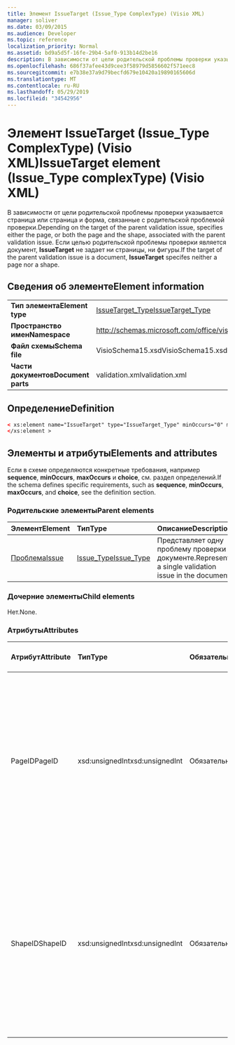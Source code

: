 ```yaml
---
title: Элемент IssueTarget (Issue_Type ComplexType) (Visio XML)
manager: soliver
ms.date: 03/09/2015
ms.audience: Developer
ms.topic: reference
localization_priority: Normal
ms.assetid: bd9a5d5f-16fe-29b4-5af0-913b14d2be16
description: В зависимости от цели родительской проблемы проверки указывается страница или страница и форма, связанные с родительской проблемой проверки. Если целью родительской проблемы проверки является документ, IssueTarget не задает ни страницы, ни фигуры.
ms.openlocfilehash: 686f37afee43d9cee3f58979d5856602f571eec8
ms.sourcegitcommit: e7b38e37a9d79becfd679e10420a19890165606d
ms.translationtype: MT
ms.contentlocale: ru-RU
ms.lasthandoff: 05/29/2019
ms.locfileid: "34542956"
---
```

# <a name="issuetarget-element-issue_type-complextype-visio-xml"></a><span data-ttu-id="b35b4-104">Элемент IssueTarget (Issue_Type ComplexType) (Visio XML)</span><span class="sxs-lookup"><span data-stu-id="b35b4-104">IssueTarget element (Issue_Type complexType) (Visio XML)</span></span>

<span data-ttu-id="b35b4-105">В зависимости от цели родительской проблемы проверки указывается страница или страница и форма, связанные с родительской проблемой проверки.</span><span class="sxs-lookup"><span data-stu-id="b35b4-105">Depending on the target of the parent validation issue, specifies either the page, or both the page and the shape, associated with the parent validation issue.</span></span> <span data-ttu-id="b35b4-106">Если целью родительской проблемы проверки является документ, **IssueTarget** не задает ни страницы, ни фигуры.</span><span class="sxs-lookup"><span data-stu-id="b35b4-106">If the target of the parent validation issue is a document, **IssueTarget** specifes neither a page nor a shape.</span></span> 
  
## <a name="element-information"></a><span data-ttu-id="b35b4-107">Сведения об элементе</span><span class="sxs-lookup"><span data-stu-id="b35b4-107">Element information</span></span>

|||
|:-----|:-----|
|<span data-ttu-id="b35b4-108">**Тип элемента**</span><span class="sxs-lookup"><span data-stu-id="b35b4-108">**Element type**</span></span> <br/> |[<span data-ttu-id="b35b4-109">IssueTarget_Type</span><span class="sxs-lookup"><span data-stu-id="b35b4-109">IssueTarget_Type</span></span>](issuetarget_type-complextypevisio-xml.md) <br/> |
|<span data-ttu-id="b35b4-110">**Пространство имен**</span><span class="sxs-lookup"><span data-stu-id="b35b4-110">**Namespace**</span></span> <br/> |http://schemas.microsoft.com/office/visio/2012/main  <br/> |
|<span data-ttu-id="b35b4-111">**Файл схемы**</span><span class="sxs-lookup"><span data-stu-id="b35b4-111">**Schema file**</span></span> <br/> |<span data-ttu-id="b35b4-112">VisioSchema15.xsd</span><span class="sxs-lookup"><span data-stu-id="b35b4-112">VisioSchema15.xsd</span></span>  <br/> |
|<span data-ttu-id="b35b4-113">**Части документов**</span><span class="sxs-lookup"><span data-stu-id="b35b4-113">**Document parts**</span></span> <br/> |<span data-ttu-id="b35b4-114">validation.xml</span><span class="sxs-lookup"><span data-stu-id="b35b4-114">validation.xml</span></span>  <br/> |
   
## <a name="definition"></a><span data-ttu-id="b35b4-115">Определение</span><span class="sxs-lookup"><span data-stu-id="b35b4-115">Definition</span></span>

```XML
< xs:element name="IssueTarget" type="IssueTarget_Type" minOccurs="0" maxOccurs="1" >
</xs:element >
```

## <a name="elements-and-attributes"></a><span data-ttu-id="b35b4-116">Элементы и атрибуты</span><span class="sxs-lookup"><span data-stu-id="b35b4-116">Elements and attributes</span></span>

<span data-ttu-id="b35b4-117">Если в схеме определяются конкретные требования, например **sequence**, **minOccurs**, **maxOccurs** и **choice**, см. раздел определений.</span><span class="sxs-lookup"><span data-stu-id="b35b4-117">If the schema defines specific requirements, such as **sequence**, **minOccurs**, **maxOccurs**, and **choice**, see the definition section.</span></span> 
  
### <a name="parent-elements"></a><span data-ttu-id="b35b4-118">Родительские элементы</span><span class="sxs-lookup"><span data-stu-id="b35b4-118">Parent elements</span></span>

|<span data-ttu-id="b35b4-119">**Элемент**</span><span class="sxs-lookup"><span data-stu-id="b35b4-119">**Element**</span></span>|<span data-ttu-id="b35b4-120">**Тип**</span><span class="sxs-lookup"><span data-stu-id="b35b4-120">**Type**</span></span>|<span data-ttu-id="b35b4-121">**Описание**</span><span class="sxs-lookup"><span data-stu-id="b35b4-121">**Description**</span></span>|
|:-----|:-----|:-----|
|[<span data-ttu-id="b35b4-122">Проблема</span><span class="sxs-lookup"><span data-stu-id="b35b4-122">Issue</span></span>](issue-element-issues_type-complextypevisio-xml.md) <br/> |[<span data-ttu-id="b35b4-123">Issue_Type</span><span class="sxs-lookup"><span data-stu-id="b35b4-123">Issue_Type</span></span>](issue_type-complextypevisio-xml.md) <br/> |<span data-ttu-id="b35b4-124">Представляет одну проблему проверки в документе.</span><span class="sxs-lookup"><span data-stu-id="b35b4-124">Represents a single validation issue in the document.</span></span>  <br/> |
   
### <a name="child-elements"></a><span data-ttu-id="b35b4-125">Дочерние элементы</span><span class="sxs-lookup"><span data-stu-id="b35b4-125">Child elements</span></span>

<span data-ttu-id="b35b4-126">Нет.</span><span class="sxs-lookup"><span data-stu-id="b35b4-126">None.</span></span>
  
### <a name="attributes"></a><span data-ttu-id="b35b4-127">Атрибуты</span><span class="sxs-lookup"><span data-stu-id="b35b4-127">Attributes</span></span>

|<span data-ttu-id="b35b4-128">**Атрибут**</span><span class="sxs-lookup"><span data-stu-id="b35b4-128">**Attribute**</span></span>|<span data-ttu-id="b35b4-129">**Тип**</span><span class="sxs-lookup"><span data-stu-id="b35b4-129">**Type**</span></span>|<span data-ttu-id="b35b4-130">**Обязательный**</span><span class="sxs-lookup"><span data-stu-id="b35b4-130">**Required**</span></span>|<span data-ttu-id="b35b4-131">**Описание**</span><span class="sxs-lookup"><span data-stu-id="b35b4-131">**Description**</span></span>|<span data-ttu-id="b35b4-132">**Возможные значения**</span><span class="sxs-lookup"><span data-stu-id="b35b4-132">**Possible values**</span></span>|
|:-----|:-----|:-----|:-----|:-----|
|<span data-ttu-id="b35b4-133">PageID</span><span class="sxs-lookup"><span data-stu-id="b35b4-133">PageID</span></span>  <br/> |<span data-ttu-id="b35b4-134">xsd:unsignedInt</span><span class="sxs-lookup"><span data-stu-id="b35b4-134">xsd:unsignedInt</span></span>  <br/> |<span data-ttu-id="b35b4-135">Обязательный</span><span class="sxs-lookup"><span data-stu-id="b35b4-135">required</span></span>  <br/> |<span data-ttu-id="b35b4-136">Указывает уникальный идентификатор страницы, связанной с родительской проблемой проверки.</span><span class="sxs-lookup"><span data-stu-id="b35b4-136">Specifies the unique identifier of the page that is associated with the parent validation issue.</span></span> <span data-ttu-id="b35b4-137">Если целью является документ, значение PageID может быть 0xFFFFFFFF.</span><span class="sxs-lookup"><span data-stu-id="b35b4-137">If the target is the document, the PageID value can be 0xFFFFFFFF.</span></span>  <br/> |<span data-ttu-id="b35b4-138">Значения типа xsd:unsignedInt.</span><span class="sxs-lookup"><span data-stu-id="b35b4-138">Values of the xsd:unsignedInt type.</span></span>  <br/> |
|<span data-ttu-id="b35b4-139">ShapeID</span><span class="sxs-lookup"><span data-stu-id="b35b4-139">ShapeID</span></span>  <br/> |<span data-ttu-id="b35b4-140">xsd:unsignedInt</span><span class="sxs-lookup"><span data-stu-id="b35b4-140">xsd:unsignedInt</span></span>  <br/> |<span data-ttu-id="b35b4-141">Обязательный</span><span class="sxs-lookup"><span data-stu-id="b35b4-141">required</span></span>  <br/> |<span data-ttu-id="b35b4-142">Указывает уникальный идентификатор формы, связанной с родительской проблемой проверки.</span><span class="sxs-lookup"><span data-stu-id="b35b4-142">Specifies the unique identifier of the shape that is associated with the parent validation issue.</span></span> <span data-ttu-id="b35b4-143">Если целью является документ или страница, значение ShapeID может быть 0xFFFFFFFF.</span><span class="sxs-lookup"><span data-stu-id="b35b4-143">If the target is the document or a page, the ShapeID value can be 0xFFFFFFFF.</span></span>  <br/> |<span data-ttu-id="b35b4-144">Значения типа xsd:unsignedInt.</span><span class="sxs-lookup"><span data-stu-id="b35b4-144">Values of the xsd:unsignedInt type.</span></span>  <br/> |
   

